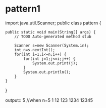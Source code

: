 # pattern1

import java.util.Scanner;
public class pattern {

	public static void main(String[] args) {
		// TODO Auto-generated method stub

		Scanner s=new Scanner(System.in);
		int n=s.nextInt();
		for(int i=1;i<=n;i++) {
			for(int j=1;j<=i;j++) {
				System.out.print(j);
			}
			System.out.println();
		}
	}

}

output::      5                   //when n=5
1
12
123
1234
12345
